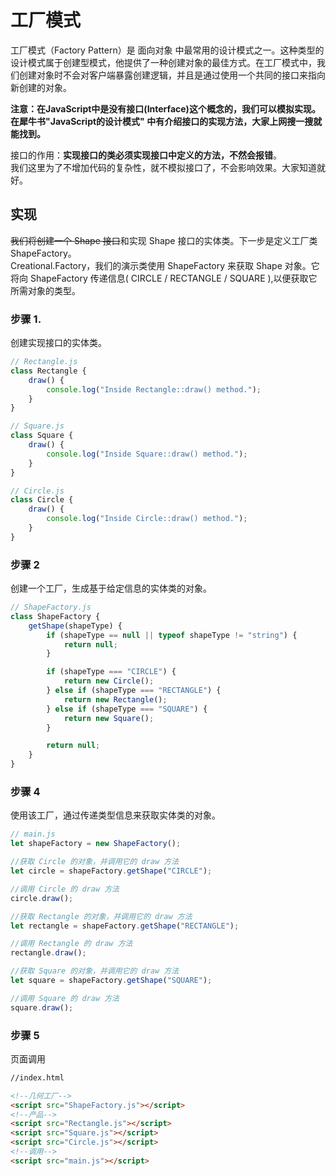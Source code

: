 # 工厂模式

工厂模式（Factory Pattern）是 面向对象 中最常用的设计模式之一。这种类型的设计模式属于创建型模式，他提供了一种创建对象的最佳方式。在工厂模式中，我们创建对象时不会对客户端暴露创建逻辑，并且是通过使用一个共同的接口来指向新创建的对象。

**注意：在JavaScript中是没有接口(Interface)这个概念的，我们可以模拟实现。在犀牛书"JavaScript的设计模式" 中有介绍接口的实现方法，大家上网搜一搜就能找到。**
  
接口的作用：**实现接口的类必须实现接口中定义的方法，不然会报错**。  
我们这里为了不增加代码的复杂性，就不模拟接口了，不会影响效果。大家知道就好。 

## 实现
~~我们将创建一个 Shape 接口~~和实现 Shape 接口的实体类。下一步是定义工厂类 ShapeFactory。  
Creational.Factory，我们的演示类使用 ShapeFactory 来获取 Shape 对象。它将向 ShapeFactory 传递信息( CIRCLE / RECTANGLE / SQUARE ),以便获取它所需对象的类型。


### 步骤 1.
创建实现接口的实体类。
```javascript
// Rectangle.js
class Rectangle {
    draw() {
        console.log("Inside Rectangle::draw() method.");
    }
}

// Square.js
class Square {
    draw() {
        console.log("Inside Square::draw() method.");
    }
}

// Circle.js
class Circle {
    draw() {
        console.log("Inside Circle::draw() method.");
    }
}
```

### 步骤 2
创建一个工厂，生成基于给定信息的实体类的对象。
```js
// ShapeFactory.js
class ShapeFactory {
    getShape(shapeType) {
        if (shapeType == null || typeof shapeType != "string") {
            return null;
        }

        if (shapeType === "CIRCLE") {
            return new Circle();
        } else if (shapeType === "RECTANGLE") {
            return new Rectangle();
        } else if (shapeType === "SQUARE") {
            return new Square();
        }

        return null;
    }
}
```

### 步骤 4
使用该工厂，通过传递类型信息来获取实体类的对象。
```js
// main.js
let shapeFactory = new ShapeFactory();

//获取 Circle 的对象，并调用它的 draw 方法
let circle = shapeFactory.getShape("CIRCLE");

//调用 Circle 的 draw 方法
circle.draw();

//获取 Rectangle 的对象，并调用它的 draw 方法
let rectangle = shapeFactory.getShape("RECTANGLE");

//调用 Rectangle 的 draw 方法
rectangle.draw();

//获取 Square 的对象，并调用它的 draw 方法
let square = shapeFactory.getShape("SQUARE");

//调用 Square 的 draw 方法
square.draw();

```

### 步骤 5
页面调用
```html
//index.html

<!--几何工厂-->
<script src="ShapeFactory.js"></script>
<!--产品-->
<script src="Rectangle.js"></script>
<script src="Square.js"></script>
<script src="Circle.js"></script>
<!--调用-->
<script src="main.js"></script>

```


